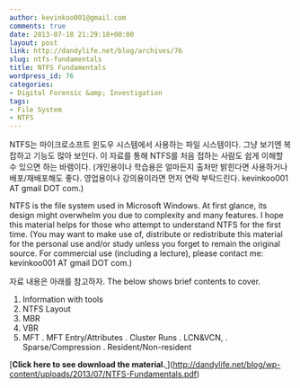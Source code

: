 ```yaml
---
author: kevinkoo001@gmail.com
comments: true
date: 2013-07-18 21:29:18+00:00
layout: post
link: http://dandylife.net/blog/archives/76
slug: ntfs-fundamentals
title: NTFS Fundamentals
wordpress_id: 76
categories:
- Digital Forensic &amp; Investigation
tags:
- File System
- NTFS
---
```


NTFS는 마이크로소프트 윈도우 시스템에서 사용하는 파일 시스템이다. 그냥 보기엔 복잡하고 기능도 많아 보인다. 이 자료를 통해 NTFS를 처음 접하는 사람도 쉽게 이해할 수 있으면 하는 바램이다. (개인용이나 학습용은 얼마든지 출처만 밝힌다면 사용하거나 배포/재배포해도 좋다. 영업용이나 강의용이라면 먼저 연락 부탁드린다. kevinkoo001 AT gmail DOT com.)

NTFS is the file system used in Microsoft Windows. At first glance, its design might overwhelm you due to complexity and many features. I hope this material helps for those who attempt to understand NTFS for the first time. (You may want to make use of, distribute or redistribute this material for the personal use and/or study unless you forget to remain the original source. For commercial use (including a lecture), please contact me: kevinkoo001 AT gmail DOT com.)

자료 내용은 아래를 참고하자.
The below shows brief contents to cover.

1. Information with tools
2. NTFS Layout
3. MBR
4. VBR
5. MFT
. MFT Entry/Attributes
. Cluster Runs
. LCN&VCN,
. Sparse/Compression
. Resident/Non-resident

[**Click here to see download the material.[
](http://dandylife.net/blog/wp-content/uploads/2013/07/NTFS-Fundamentals.pdf)**](http://dandylife.net/blog/wp-content/uploads/2013/07/NTFS-Fundamentals.pdf)
